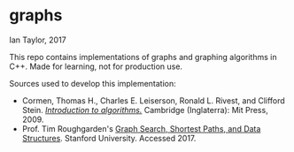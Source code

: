 # graphs
Ian Taylor, 2017

This repo contains implementations of graphs and graphing algorithms in C++.
Made for learning, not for production use. 

Sources used to develop this implementation:
- Cormen, Thomas H., Charles E. Leiserson, Ronald L. Rivest, and Clifford Stein. [*Introduction to algorithms.*](https://mitpress.mit.edu/books/introduction-algorithms) Cambridge (Inglaterra): Mit Press, 2009.
- Prof. Tim Roughgarden's [Graph Search, Shortest Paths, and Data Structures](https://www.coursera.org/learn/algorithms-graphs-data-structures). Stanford University. Accessed 2017. 
